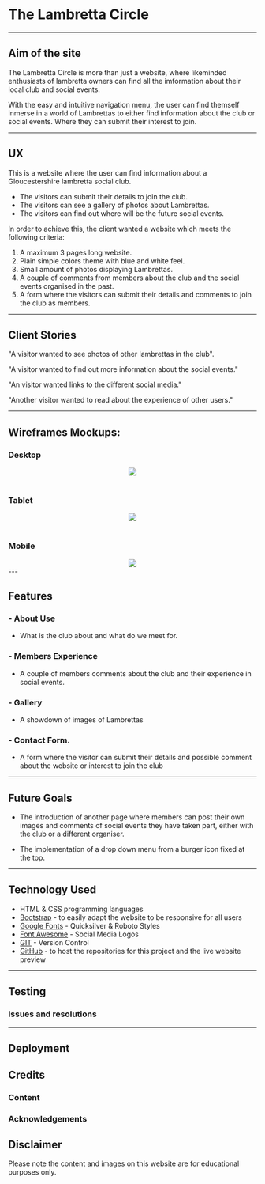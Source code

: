 # The Lambretta Circle

---

## Aim of the site

The Lambretta Circle is more than just a website, where likeminded enthusiasts of lambretta owners
can find all the imformation about their local club and social events.

With the easy and intuitive navigation menu, the user can find themself inmerse in a world of Lambrettas to either find information about the club or social events. Where they can submit their interest to join.

---

## UX

This is a website where the user can find information about a Gloucestershire lambretta social club.

* The visitors can submit their details to join the club.
* The visitors can see a gallery of photos about Lambrettas.
* The visitors can find out where will be the future social events.

In order to achieve this, the client wanted a website which meets the following criteria:

1. A maximum 3 pages long website.
2. Plain simple colors theme with blue and white feel.
3. Small amount of photos displaying Lambrettas.
4. A couple of comments from members about the club and the social events organised in the past.
5. A form where the visitors can submit their details and comments to join the club as members.

---

## Client Stories

"A visitor wanted to see photos of other lambrettas in the club".

"A visitor wanted to find out more information about the social events."

"An visitor wanted links to the different social media."

"Another visitor wanted to read about the experience of other users."

---

## Wireframes Mockups:

### Desktop

<div style="text-align:center;">
<img src="https://i.ibb.co/Wt4HjVG/the-lambretta-circle-desktop.png"></img>
</div>

<br>

### Tablet

<div style="text-align:center;">
<img src="https://i.ibb.co/Hpjw5Lq/the-lambretta-circle-tablet.png"></img>
</div>

<br>

### Mobile

<div style="text-align:center;">
<img src="https://i.ibb.co/jWRc70B/the-lambretta-circle-phone.png"></img><br>
</div>
---

## Features

### - About Use

* What is the club about and what do we meet for.

### - Members Experience 

* A couple of members comments about the club and their experience in social events.

### - Gallery 

* A showdown of images of Lambrettas

### - Contact Form.

* A form where the visitor can submit their details and possible comment about the website or interest to join the club


---

## Future Goals

* The introduction of another page where members can post their own images and comments of social events they have taken part, either with the club or a different organiser.

* The implementation of a drop down menu from a burger icon fixed at the top.

---

## Technology Used

* HTML & CSS programming languages
* [Bootstrap](https://getbootstrap.com/) - to easily adapt the website to be responsive for all users
* [Google Fonts](https://fonts.google.com/) - Quicksilver & Roboto Styles
* [Font Awesome](https://fontawesome.com/) - Social Media Logos
* [GIT](https://git-scm.com/) - Version Control
* [GitHub](https://github.com/) - to host the repositories for this project and the live website preview
---

## Testing

### Issues and resolutions

---

## Deployment

## Credits

### Content

### Acknowledgements

## Disclaimer
Please note the content and images on this website are for educational purposes only.